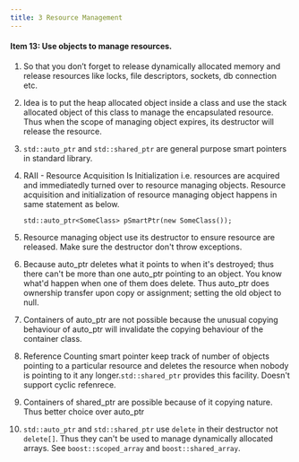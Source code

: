 ```yaml
---
title: 3 Resource Management
---
```


#### Item 13: Use objects to manage resources.

1. So that you don’t forget to release dynamically allocated memory and release resources like locks, file descriptors, sockets, db connection etc.

2. Idea is to put the heap allocated object inside a class and use the stack allocated object of this class to manage the encapsulated resource. Thus when the scope of managing object expires, its destructor will release the resource.

3. `std::auto_ptr`  and `std::shared_ptr` are general purpose smart pointers in standard library.

4. RAII - Resource Acquisition Is Initialization i.e. resources are acquired and immediatedly turned over to resource managing objects. Resource acquisition and initialization of resource managing object happens in same statement as below.

    `std::auto_ptr<SomeClass> pSmartPtr(new SomeClass());`

5. Resource managing object use its destructor to ensure resource are released. Make sure the destructor don't throw exceptions.

6. Because auto\_ptr deletes what it points to when it's destroyed; thus there can't be more than one auto\_ptr pointing to an object. You know what'd happen when one of them does delete. Thus auto\_ptr does ownership transfer upon copy or assignment; setting the old object to null.

7. Containers of auto\_ptr are not possible because the unusual copying behaviour of auto\_ptr will invalidate the copying behaviour of the container class.

8. Reference Counting smart pointer keep track of number of objects pointing to a particular resource and deletes the resource when nobody is pointing to it any longer.`std::shared_ptr` provides this facility. Doesn't support cyclic refenrece.

9. Containers of shared\_ptr are possible because of it copying nature. Thus better choice over auto\_ptr

10. `std::auto_ptr` and `std::shared_ptr` use `delete` in their destructor not `delete[]`. Thus they can't  be used to manage dynamically allocated arrays. See `boost::scoped_array` and `boost::shared_array`.



